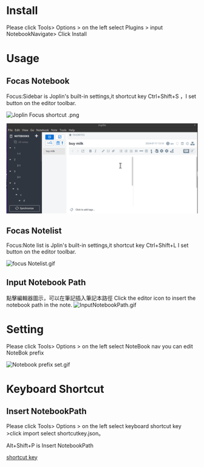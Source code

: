 
# Install
Please click Tools> Options > on the left select Plugins > input NotebookNavigate> Click Install
# Usage
## Focas Notebook
Focus:Sidebar is Joplin's built-in settings,it shortcut key Ctrl+Shift+S ，I set button on the editor toolbar.


![Joplin Focus shortcut .png](:/4ea2e249d6254332a64c90a61edd549a)


![focus sidebar.gif](https://github.com/fishpcblog/joplin-plugin-notebooks-navigate/blob/29b9b73caf580e6a66b0446d6eae8786b002f149/gif/focus%20sidebar.gif)



## Focas Notelist
Focus:Note list  is Jplin's built-in settings,it shortcut key Ctrl+Shift+L
I set button on the editor toolbar.

![focus Notelist.gif](:/c08f36d9ca0d4cb9b369b6818aa5a2ce)

## Input Notebook Path
點擊編輯器圖示，可以在筆記插入筆記本路徑
Click the editor icon to insert the notebook path in the note.
![InputNotebookPath.gif](:/0e1c7bd9a85b4330bd76209b8b5354c1)
# Setting
Please click Tools> Options >  on the left select NoteBook nav
you can edit NoteBok prefix


![Notebook prefix set.gif](:/f72aba99be6541f7888c4245277cb039)


# Keyboard Shortcut
## Insert NotebookPath
Please click Tools> Options >  on the left select keyboard shortcut key  >click import select shortcutkey.json。

Alt+Shift+P is Insert NotebookPath

[shortcut key](file:///home/joe/notebooks-navigate/src)


